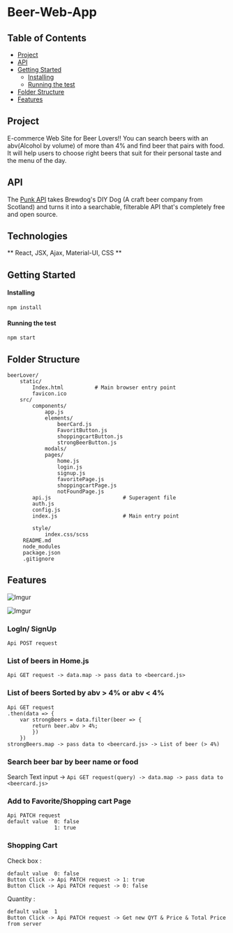 # Beer-Web-App

## Table of Contents
- [Project](#project)
- [API](#api)
- [Getting Started](#getting-started)
   - [Installing](#installing)
   - [Running the test](#running-the-test)
- [Folder Structure](#folder-structure)
- [Features](#featureS)

## Project
E-commerce Web Site for Beer Lovers!! You can search beers with an abv(Alcohol by volume) of more than 4% and find beer that pairs with food. It will help users to choose right beers that suit for their personal taste and the menu of the day.

## API
The [Punk API](https://punkapi.com/documentation/v2) takes Brewdog's DIY Dog (A craft beer company from Scotland) and turns it into a searchable, filterable API that's completely free and open source.


## Technologies
** React, JSX, Ajax, Material-UI, CSS **

## Getting Started
#### Installing
`npm install`
#### Running the test
`npm start`

## Folder Structure
```
beerLover/
    static/                        
        Index.html          # Main browser entry point
        favicon.ico
    src/
        components/
            app.js
            elements/    
                beerCard.js
                FavoritButton.js
                shoppingcartButton.js
                strongBeerButton.js
            modals/
            pages/     
                home.js    
                login.js
                signup.js
                favoritePage.js
                shoppingcartPage.js
                notFoundPage.js
        api.js                       # Superagent file
        auth.js
        config.js                    
        index.js                     # Main entry point
        
        style/
            index.css/scss                
     README.md
     node_modules
     package.json
     .gitignore
```
## Features

![Imgur](https://i.imgur.com/jsGV4sb.png)

![Imgur](https://i.imgur.com/KcwF3lX.png)

### LogIn/ SignUp 
`Api POST request`

### List of beers in Home.js
`Api GET request -> data.map -> pass data to <beercard.js>`

### List of beers Sorted by abv > 4% or abv < 4%
```
Api GET request
.then(data => {
    var strongBeers = data.filter(beer => {
        return beer.abv > 4%;
        })
    })
strongBeers.map -> pass data to <beercard.js> -> List of beer (> 4%)
```

### Search beer bar by beer name or food
Search Text input ->
`Api GET request(query) -> data.map -> pass data to <beercard.js>`

### Add to Favorite/Shopping cart Page
```
Api PATCH request 
default value  0: false
               1: true
```

### Shopping Cart 
Check box :
```
default value  0: false
Button Click -> Api PATCH request -> 1: true
Button Click -> Api PATCH request -> 0: false
```

Quantity :
```
default value  1
Button Click -> Api PATCH request -> Get new QYT & Price & Total Price from server 
```





